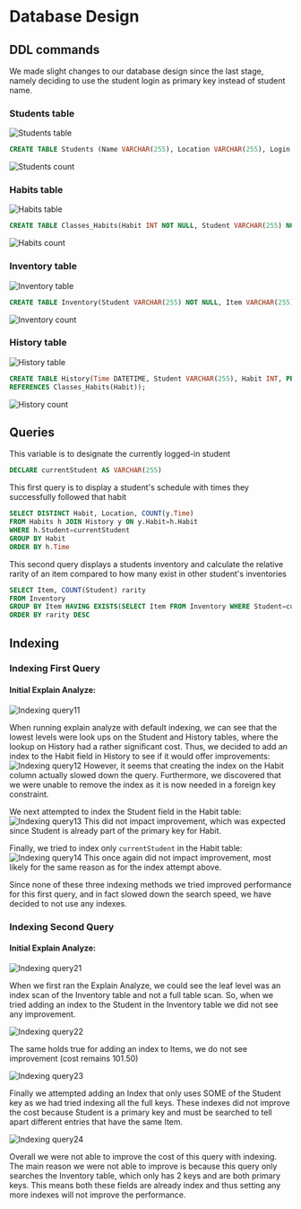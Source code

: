 # Database Design

## DDL commands 

We made slight changes to our database design since the last stage, namely deciding to use the student login as primary key instead of student name.

### Students table

![Students table](./images/students.png)

```sql
CREATE TABLE Students (Name VARCHAR(255), Location VARCHAR(255), Login VARCHAR(255), PRIMARY KEY (Login));
```

![Students count](./images/StudentsCount.png)

### Habits table

![Habits table](./images/habits.png)

```sql
CREATE TABLE Classes_Habits(Habit INT NOT NULL, Student VARCHAR(255) NOT NULL, Location VARCHAR(255), Time DATETIME, PRIMARY KEY (Habit, Student), FOREIGN KEY (Student) REFERENCES Students(Login));
```

![Habits count](./images/Classes_HabitsCount.png)

### Inventory table

![Inventory table](./images/inventory.png)

```sql
CREATE TABLE Inventory(Student VARCHAR(255) NOT NULL, Item VARCHAR(255) NOT NULL, PRIMARY KEY(Student, Item), FOREIGN KEY (Student) REFERENCES Students(Login) ON DELETE CASCADE);
```

![Inventory count](./images/InventoryCount.png)

### History table

![History table](./images/history.png)

```sql
CREATE TABLE History(Time DATETIME, Student VARCHAR(255), Habit INT, PRIMARY KEY (Time, Student, Habit), FOREIGN KEY(Student) REFERENCES Students(Login), FOREIGN KEY(Habit)
REFERENCES Classes_Habits(Habit));
```

![History count](./images/HistoryCount.png)

## Queries

This variable is to designate the currently logged-in student

```sql
DECLARE currentStudent AS VARCHAR(255)
```

This first query is to display a student's schedule with times they successfully followed that habit

```sql
SELECT DISTINCT Habit, Location, COUNT(y.Time)
FROM Habits h JOIN History y ON y.Habit=h.Habit
WHERE h.Student=currentStudent
GROUP BY Habit
ORDER BY h.Time
```

This second query displays a students inventory and calculate the relative rarity of an item compared to how many exist in other student's inventories

```sql
SELECT Item, COUNT(Student) rarity
FROM Inventory
GROUP BY Item HAVING EXISTS(SELECT Item FROM Inventory WHERE Student=currentStudent)
ORDER BY rarity DESC
```

## Indexing 

### Indexing First Query

#### Initial Explain Analyze:

![Indexing query11](./images/Indexing11.png)

When running explain analyze with default indexing, we can see that the lowest levels were look ups on the Student and History tables, where the lookup on History had a rather significant cost. Thus, we decided to add an index to the Habit field in History to see if it would offer improvements:
![Indexing query12](./images/Indexing12.png)
However, it seems that creating the index on the Habit column actually slowed down the query. Furthermore, we discovered that we were unable to remove the index as it is now needed in a foreign key constraint.

We next attempted to index the Student field in the Habit table:
![Indexing query13](./images/Indexing13.png)
This did not impact improvement, which was expected since Student is already part of the primary key for Habit.

Finally, we tried to index only ```currentStudent``` in the Habit table:
![Indexing query14](./images/Indexing14.png)
This once again did not impact improvement, most likely for the same reason as for the index attempt above.

Since none of these three indexing methods we tried improved performance for this first query, and in fact slowed down the search speed, we have decided to not use any indexes.

### Indexing Second Query

#### Initial Explain Analyze:

![Indexing query21](./images/Indexing21.png)


When we first ran the Explain Analyze, we could see the leaf level was an index scan of the Inventory table and not a full table scan. So, when we tried adding an index to the Student in the Inventory table we did not see any improvement. 

![Indexing query22](./images/Indexing22.png)

The same holds true for adding an index to Items, we do not see improvement (cost remains 101.50) 

![Indexing query23](./images/Indexing23.png)

Finally we attempted adding an Index that only uses SOME of the Student key as we had tried indexing all the full keys. These indexes did not improve the cost because Student is a primary key and must be searched to tell apart different entries that have the same Item.

![Indexing query24](./images/Indexing24.png)

Overall we were not able to improve the cost of this query with indexing. The main reason we were not able to improve is because this query only searches the Inventory table, which only has 2 keys and are both primary keys. This means both these fields are already index and thus setting any more indexes will not improve the performance.



